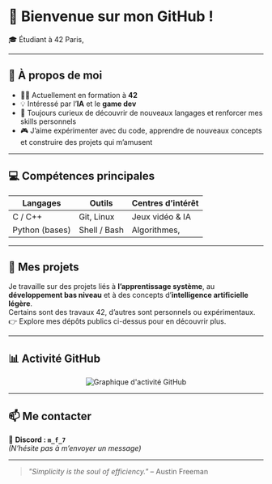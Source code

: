 # 👋 Bienvenue sur mon GitHub !

🎓 Étudiant à 42 Paris,

---

## 🧠 À propos de moi

- 👨‍💻 Actuellement en formation à **42**
- 💡 Intéressé par l’**IA** et le **game dev**
- 🔧 Toujours curieux de découvrir de nouveaux langages et renforcer mes skills personnels
- 🎮 J’aime expérimenter avec du code, apprendre de nouveaux concepts et construire des projets qui m’amusent

---

## 💻 Compétences principales

| Langages        | Outils            | Centres d’intérêt       |
|-----------------|------------------|--------------------------|
| C / C++         | Git, Linux        | Jeux vidéo & IA         |
| Python (bases)  | Shell / Bash      | Algorithmes,            |

---

## 🧩 Mes projets

Je travaille sur des projets liés à **l’apprentissage système**, au **développement bas niveau** et à des concepts d’**intelligence artificielle légère**.  
Certains sont des travaux 42, d’autres sont personnels ou expérimentaux.  
👉 Explore mes dépôts publics ci-dessus pour en découvrir plus.

---

## 📊 Activité GitHub

<p align="center">
  <img src="https://github-readme-activity-graph.cyclic.app/graph?username=tonpseudo&theme=tokyo-night&hide_border=true" alt="Graphique d'activité GitHub" />
</p>

---

## 📫 Me contacter

📎 **Discord : `m_f_7`**  
*(N’hésite pas à m’envoyer un message)*

---

> _"Simplicity is the soul of efficiency."_ – Austin Freeman
